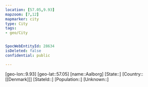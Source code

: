 ```yaml
---
location: [57.05,9.93]
mapzoom: [7,12] 
mapmarker: city 
type: City
tags:
- geo/City


SpocWebEntityId: 28634
isDeleted: false
confidential: public

---
```

[geo-lon::9.93]
[geo-lat::57.05]
[name::Aalborg]
[State::]
[Country::[[Denmark]]]
[StateId::]
[Population::]
[Unknown::]

